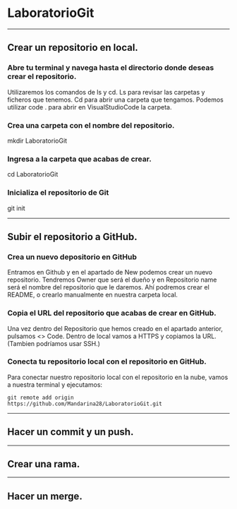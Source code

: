 # LaboratorioGit

---
## Crear un repositorio en local.

### Abre tu terminal y navega hasta el directorio donde deseas crear el repositorio. 
 
Utilizaremos los comandos de ls y cd.
    Ls para revisar las carpetas y ficheros que tenemos.
    Cd para abrir una carpeta que tengamos.
Podemos utilizar code . para abrir en VisualStudioCode la carpeta.

### Crea una carpeta con el nombre del repositorio.

mkdir LaboratorioGit

### Ingresa a la carpeta que acabas de crear.

cd LaboratorioGit

### Inicializa el repositorio de Git

git init

---
## Subir el repositorio a GitHub.

### Crea un nuevo depositorio en GitHub

Entramos en Github y en el apartado de New podemos crear un nuevo repositorio.
Tendremos Owner que será el dueño y en Repositorio name será el nombre del repositorio que le daremos.
Ahí podremos crear el README, o crearlo manualmente en nuestra carpeta local.

### Copia el URL del repositorio que acabas de crear en GitHub.

Una vez dentro del Repositorio que hemos creado en el apartado anterior, pulsamos  <> Code. 
Dentro de local vamos a HTTPS y copiamos la URL. (Tambien podríamos usar SSH.)

### Conecta tu repositorio local con el repositorio en GitHub.

Para conectar nuestro repositorio local con el repositorio en la nube, vamos a nuestra terminal y ejecutamos:

```
git remote add origin https://github.com/Mandarina28/LaboratorioGit.git
```
---
## Hacer un commit y un push.
---
## Crear una rama.
---
## Hacer un merge.

